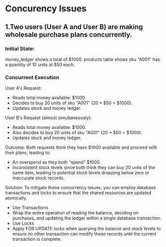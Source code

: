 # Concurency Issues

## 1.Two users (User A and User B) are making wholesale purchase plans concurrently.

  ### Initial State:

  money_ledger shows a total of $1000.
  products table shows sku "A001" has a quantity of 10 units at $50 each.
  
  ### Concurrent Execution
  
  User A's Request: 
  - Reads total money available: $1000.
  - Decides to buy 20 units of sku "A001" (20 * $50 = $1000).
  - Updates stock and money ledger.
  
  User B's Request (almost simultaneously):
  - Reads total money available: $1000.
  - Also decides to buy 20 units of sku "A001" (20 * $50 = $1000).
  - Updates stock and money ledger.
  
  Outcome: Both requests think they have $1000 available and proceed with their plans, leading to:
  - An overspend as they both "spend" $1000.
  - Inconsistent stock levels since both think they can buy 20 units of the same item, leading to potential stock levels dropping below zero or inaccurate stock records.
  
  Solution: To mitigate these concurrency issues, you can employ database transactions and locks to ensure that the shared resources are updated atomically. 
  - Use Transactions
  - Wrap the entire operation of reading the balance, deciding on purchases, and updating the ledger within a single database transaction.
  - Use Locks
  - Apply FOR UPDATE locks when querying the balance and stock levels to ensure no other transaction can modify these records until the current transaction is complete.
